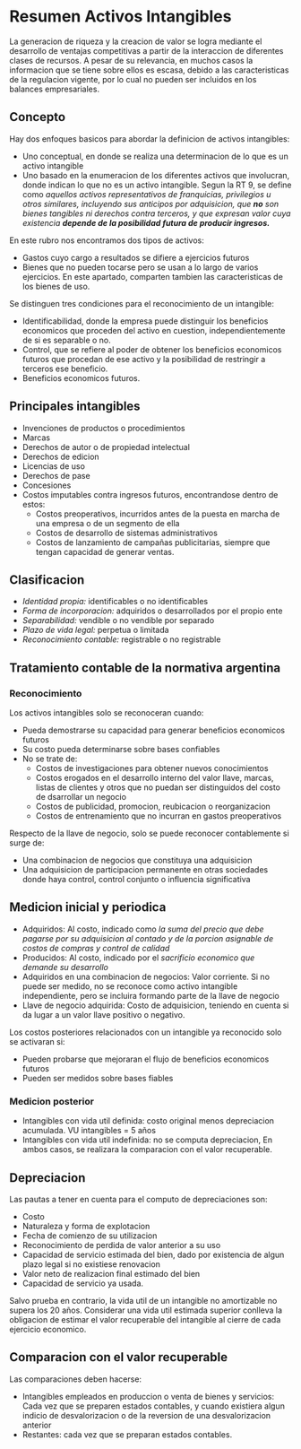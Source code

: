 # Resumen Activos Intangibles

La generacion de riqueza y la creacion de valor se logra mediante el desarrollo de ventajas competitivas a partir de la interaccion de diferentes clases de recursos. A pesar de su relevancia, en muchos casos la informacion que se tiene sobre ellos es escasa, debido a las caracteristicas de la regulacion vigente, por lo cual no pueden ser incluidos en los balances empresariales.

## Concepto

Hay dos enfoques basicos para abordar la definicion de activos intangibles:
- Uno conceptual, en donde se realiza una determinacion de lo que es un activo intangible
- Uno basado en la enumeracion de los diferentes activos que involucran, donde indican lo que no es un activo intangible.
Segun la RT 9, se define como *aquellos activos representativos de franquicias, privilegios u otros similares, incluyendo sus anticipos por adquisicion, que __no__ son bienes tangibles ni derechos contra terceros, y que expresan valor cuya existencia __depende de la posibilidad futura de producir ingresos.__*

En este rubro nos encontramos dos tipos de activos:
- Gastos cuyo cargo a resultados se difiere a ejercicios futuros
- Bienes que no pueden tocarse pero se usan a lo largo de varios ejercicios.
En este apartado, comparten tambien las caracteristicas de los bienes de uso.

Se distinguen tres condiciones para el reconocimiento de un intangible:
- Identificabilidad, donde la empresa puede distinguir los beneficios economicos que proceden del activo en cuestion, independientemente de si es separable o no.
- Control, que se refiere al poder de obtener los beneficios economicos futuros que procedan de ese activo y la posibilidad de restringir a terceros ese beneficio.
- Beneficios economicos futuros.

## Principales intangibles

- Invenciones de productos o procedimientos
- Marcas
- Derechos de autor o de propiedad intelectual
- Derechos de edicion
- Licencias de uso
- Derechos de pase
- Concesiones
- Costos imputables contra ingresos futuros, encontrandose dentro de estos:
	- Costos preoperativos, incurridos antes de la puesta en marcha de una empresa o de un segmento de ella
	- Costos de desarrollo de sistemas administrativos
	- Costos de lanzamiento de campañas publicitarias, siempre que tengan capacidad de generar ventas.

## Clasificacion

- *Identidad propia:* identificables o no identificables
- *Forma de incorporacion:* adquiridos o desarrollados por el propio ente
- *Separabilidad:* vendible o no vendible por separado
- *Plazo de vida legal:* perpetua o limitada
- *Reconocimiento contable:* registrable o no registrable

## Tratamiento contable de la normativa argentina

### Reconocimiento

Los activos intangibles solo se reconoceran cuando:
- Pueda demostrarse su capacidad para generar beneficios economicos futuros
- Su costo pueda determinarse sobre bases confiables
- No se trate de:
	- Costos de investigaciones para obtener nuevos conocimientos
	- Costos erogados en el desarrollo interno del valor llave, marcas, listas de clientes y otros que no puedan ser distinguidos del costo de dsarrollar un negocio
	- Costos de publicidad, promocion, reubicacion o reorganizacion
	- Costos de entrenamiento que no incurran en gastos preoperativos

Respecto de la llave de negocio, solo se puede reconocer contablemente si surge de:
- Una combinacion de negocios que constituya una adquisicion
- Una adquisicion de participacion permanente en otras sociedades donde haya control, control conjunto o influencia significativa

## Medicion inicial y periodica

- Adquiridos: Al costo, indicado como *la suma del precio que debe pagarse por su adquisicion al contado y de la porcion asignable de costos de compras y control de calidad*
- Producidos: Al costo, indicado por el *sacrificio economico que demande su desarrollo*
- Adquiridos en una combinacion de negocios: Valor corriente. Si no puede ser medido, no se reconoce como activo intangible independiente, pero se incluira formando parte de la llave de negocio
- Llave de negocio adquirida: Costo de adquisicion, teniendo en cuenta si da lugar a un valor llave positivo o negativo.

Los costos posteriores relacionados con un intangible ya reconocido solo se activaran si:
- Pueden probarse que mejoraran el flujo de beneficios economicos futuros
- Pueden ser medidos sobre bases fiables

### Medicion posterior

- Intangibles con vida util definida: costo original menos depreciacion acumulada. VU intangibles = 5 años
- Intangibles con vida util indefinida: no se computa depreciacion,
En ambos casos, se realizara la comparacion con el valor recuperable.

## Depreciacion

Las pautas a tener en cuenta para el computo de depreciaciones son:
- Costo
- Naturaleza y forma de explotacion
- Fecha de comienzo de su utilizacion
- Reconocimiento de perdida de valor anterior a su uso
- Capacidad de servicio estimada del bien, dado por existencia de algun plazo legal si no existiese renovacion
- Valor neto de realizacion final estimado del bien
- Capacidad de servicio ya usada.

Salvo prueba en contrario, la vida util de un intangible no amortizable no supera los 20 años. Considerar una vida util estimada superior conlleva la obligacion de estimar el valor recuperable del intangible al cierre de cada ejercicio economico.

## Comparacion con el valor recuperable

Las comparaciones deben hacerse:
- Intangibles empleados en produccion o venta de bienes y servicios: Cada vez que se preparen estados contables, y cuando existiera algun indicio de desvalorizacion o de la reversion de una desvalorizacion anterior
- Restantes: cada vez que se preparan estados contables.
